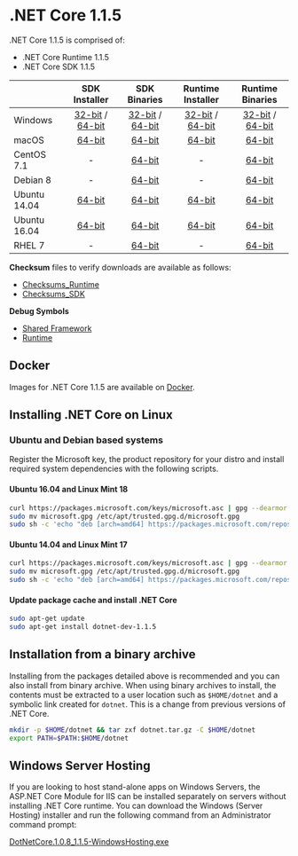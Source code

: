 # .NET Core 1.1.5

.NET Core 1.1.5 is comprised of:

* .NET Core Runtime 1.1.5
* .NET Core SDK 1.1.5

|         | SDK Installer                                         | SDK Binaries                                                         | Runtime Installer                                                  | Runtime Binaries                                                   |
| ------- | :---------------------------------------------------: | :-------------------------------------------------------------------:| :----------------------------------------------------------------: | :----------------------------------------------------------------: |
| Windows                 | [32-bit](https://download.microsoft.com/download/C/5/5/C55807F5-601C-49B1-B9BB-1BE03EB83E0A/dotnet-dev-win-x86.1.1.5.exe) / [64-bit](https://download.microsoft.com/download/C/5/5/C55807F5-601C-49B1-B9BB-1BE03EB83E0A/dotnet-dev-win-x64.1.1.5.exe)  | [32-bit](https://download.microsoft.com/download/C/5/5/C55807F5-601C-49B1-B9BB-1BE03EB83E0A/dotnet-dev-win-x86.1.1.5.zip) / [64-bit](https://download.microsoft.com/download/C/5/5/C55807F5-601C-49B1-B9BB-1BE03EB83E0A/dotnet-dev-win-x64.1.1.5.zip) | [32-bit](https://download.microsoft.com/download/6/A/2/6A21C555-B042-46EA-BBB4-368AACCB3E25/dotnet-win-x86.1.1.5.exe) / [64-bit](https://download.microsoft.com/download/6/A/2/6A21C555-B042-46EA-BBB4-368AACCB3E25/dotnet-win-x64.1.1.5.exe) | [32-bit](https://download.microsoft.com/download/6/A/2/6A21C555-B042-46EA-BBB4-368AACCB3E25/dotnet-win-x86.1.1.5.zip) / [64-bit](https://download.microsoft.com/download/6/A/2/6A21C555-B042-46EA-BBB4-368AACCB3E25/dotnet-win-x64.1.1.5.zip) |
| macOS                   | [64-bit](https://download.microsoft.com/download/C/5/5/C55807F5-601C-49B1-B9BB-1BE03EB83E0A/dotnet-dev-osx-x64.1.1.5.pkg)  | [64-bit](https://download.microsoft.com/download/C/5/5/C55807F5-601C-49B1-B9BB-1BE03EB83E0A/dotnet-dev-osx-x64.1.1.5.tar.gz)                          | [64-bit](https://download.microsoft.com/download/6/A/2/6A21C555-B042-46EA-BBB4-368AACCB3E25/dotnet-osx-x64.1.1.5.pkg) | [64-bit](https://download.microsoft.com/download/6/A/2/6A21C555-B042-46EA-BBB4-368AACCB3E25/dotnet-osx-x64.1.1.5.tar.gz) |
| CentOS 7.1              | -                                                         | [64-bit](https://download.microsoft.com/download/C/5/5/C55807F5-601C-49B1-B9BB-1BE03EB83E0A/dotnet-dev-centos-x64.1.1.5.tar.gz)                          | - | [64-bit](https://download.microsoft.com/download/6/A/2/6A21C555-B042-46EA-BBB4-368AACCB3E25/dotnet-centos-x64.1.1.5.tar.gz) |
| Debian 8                | -                                                         | [64-bit](https://download.microsoft.com/download/C/5/5/C55807F5-601C-49B1-B9BB-1BE03EB83E0A/dotnet-dev-debian-x64.1.1.5.tar.gz)                          | - | [64-bit](https://download.microsoft.com/download/6/A/2/6A21C555-B042-46EA-BBB4-368AACCB3E25/dotnet-debian-x64.1.1.5.tar.gz) |
| Ubuntu 14.04            |[64-bit](https://download.microsoft.com/download/C/5/5/C55807F5-601C-49B1-B9BB-1BE03EB83E0A/dotnet-sdk-ubuntu-x64.1.1.5.deb)   | [64-bit](https://download.microsoft.com/download/C/5/5/C55807F5-601C-49B1-B9BB-1BE03EB83E0A/dotnet-dev-ubuntu-x64.1.1.5.tar.gz)                          |[64-bit](https://download.microsoft.com/download/6/A/2/6A21C555-B042-46EA-BBB4-368AACCB3E25/dotnet-sharedframework-ubuntu-x64.1.1.5.deb) | [64-bit](https://download.microsoft.com/download/6/A/2/6A21C555-B042-46EA-BBB4-368AACCB3E25/dotnet-ubuntu-x64.1.1.5.tar.gz) |
| Ubuntu 16.04            |[64-bit](https://download.microsoft.com/download/C/5/5/C55807F5-601C-49B1-B9BB-1BE03EB83E0A/dotnet-sdk-ubuntu.16.04-x64.1.1.5.deb)   | [64-bit](https://download.microsoft.com/download/C/5/5/C55807F5-601C-49B1-B9BB-1BE03EB83E0A/dotnet-dev-ubuntu.16.04-x64.1.1.5.tar.gz)                          |[64-bit](https://download.microsoft.com/download/6/A/2/6A21C555-B042-46EA-BBB4-368AACCB3E25/dotnet-sharedframework-ubuntu.16.04-x64.1.1.5.deb) | [64-bit](https://download.microsoft.com/download/6/A/2/6A21C555-B042-46EA-BBB4-368AACCB3E25/dotnet-ubuntu.16.04-x64.1.1.5.tar.gz) |
| RHEL 7                  | -                                                         | [64-bit](https://download.microsoft.com/download/C/5/5/C55807F5-601C-49B1-B9BB-1BE03EB83E0A/dotnet-dev-rhel-x64.1.1.5.tar.gz)                          | - | [64-bit](https://download.microsoft.com/download/6/A/2/6A21C555-B042-46EA-BBB4-368AACCB3E25/dotnet-rhel-x64.1.1.5.tar.gz) |

**Checksum** files to verify downloads are available as follows:
* [Checksums_Runtime](1.1.5-runtime-sha.txt)
* [Checksums_SDK](1.1.5-sdk-sha.txt)

**Debug Symbols**
* [Shared Framework](https://download.microsoft.com/download/6/A/2/6A21C555-B042-46EA-BBB4-368AACCB3E25/corefx-1.1.5-symbols.zip)
* [Runtime](https://download.microsoft.com/download/6/A/2/6A21C555-B042-46EA-BBB4-368AACCB3E25/coreclr-1.1.5-symbols.zip)

## Docker

Images for .NET Core 1.1.5 are available on [Docker](https://hub.docker.com/r/microsoft/dotnet/).

## Installing .NET Core on Linux

### Ubuntu and Debian based systems

Register the Microsoft key, the product repository for your distro and install required system dependencies with the following scripts.

#### Ubuntu 16.04 and Linux Mint 18

```bash
curl https://packages.microsoft.com/keys/microsoft.asc | gpg --dearmor > microsoft.gpg
sudo mv microsoft.gpg /etc/apt/trusted.gpg.d/microsoft.gpg
sudo sh -c 'echo "deb [arch=amd64] https://packages.microsoft.com/repos/microsoft-ubuntu-xenial-prod xenial main" > /etc/apt/sources.list.d/dotnetdev.list'
```

#### Ubuntu 14.04 and Linux Mint 17

```bash
curl https://packages.microsoft.com/keys/microsoft.asc | gpg --dearmor > microsoft.gpg
sudo mv microsoft.gpg /etc/apt/trusted.gpg.d/microsoft.gpg
sudo sh -c 'echo "deb [arch=amd64] https://packages.microsoft.com/repos/microsoft-ubuntu-trusty-prod trusty main" > /etc/apt/sources.list.d/dotnetdev.list'
```

#### Update package cache and install .NET Core

```bash
sudo apt-get update
sudo apt-get install dotnet-dev-1.1.5
```

## Installation from a binary archive

Installing from the packages detailed above is recommended and you can also install from binary archive. When using binary archives to install, the contents must be extracted to a user location such as `$HOME/dotnet` and a symbolic link created for `dotnet`. This is a change from previous versions of .NET Core.

```bash
mkdir -p $HOME/dotnet && tar zxf dotnet.tar.gz -C $HOME/dotnet
export PATH=$PATH:$HOME/dotnet
```

## Windows Server Hosting

If you are looking to host stand-alone apps on Windows Servers, the ASP.NET Core Module for IIS can be installed separately on servers without installing .NET Core runtime. You can download the Windows (Server Hosting) installer and run the following command from an Administrator command prompt:

[DotNetCore.1.0.8_1.1.5-WindowsHosting.exe](https://download.microsoft.com/download/6/A/2/6A21C555-B042-46EA-BBB4-368AACCB3E25/DotNetCore.1.0.7_1.1.4-WindowsHosting.exe)
